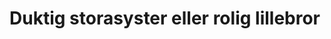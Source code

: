 # Duktig storasyster eller rolig lillebror

 
<!--stackedit_data:
eyJoaXN0b3J5IjpbNzI1NzQ2MzYsLTYzMDIwMTIwOF19
-->